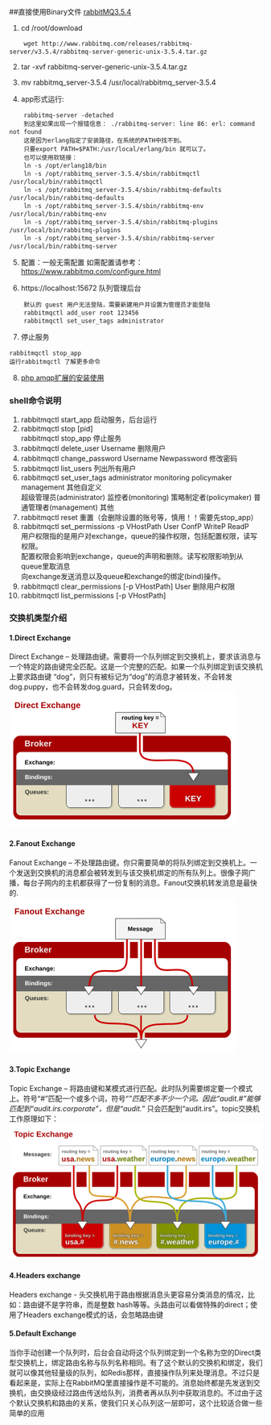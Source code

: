 ##直接使用Binary文件 [rabbitMQ3.5.4](http://www.rabbitmq.com/releases/rabbitmq-server/v3.5.4/rabbitmq-server-generic-unix-3.5.4.tar.gz)
1. cd /root/download
```
    wget http://www.rabbitmq.com/releases/rabbitmq-server/v3.5.4/rabbitmq-server-generic-unix-3.5.4.tar.gz
```
2. tar -xvf rabbitmq-server-generic-unix-3.5.4.tar.gz

3. mv rabbitmq_server-3.5.4 /usr/local/rabbitmq_server-3.5.4

4. app形式运行:
```
    rabbitmq-server -detached
    到这里如果出现一个报错信息： ./rabbitmq-server: line 86: erl: command not found  
    这是因为erlang指定了安装路径，在系统的PATH中找不到。
    只要export PATH=$PATH:/usr/local/erlang/bin 就可以了。
    也可以使用软链接：
    ln -s /opt/erlang18/bin
    ln -s /opt/rabbitmq_server-3.5.4/sbin/rabbitmqctl /usr/local/bin/rabbitmqctl
    ln -s /opt/rabbitmq_server-3.5.4/sbin/rabbitmq-defaults /usr/local/bin/rabbitmq-defaults
    ln -s /opt/rabbitmq_server-3.5.4/sbin/rabbitmq-env /usr/local/bin/rabbitmq-env
    ln -s /opt/rabbitmq_server-3.5.4/sbin/rabbitmq-plugins /usr/local/bin/rabbitmq-plugins
    ln -s /opt/rabbitmq_server-3.5.4/sbin/rabbitmq-server /usr/local/bin/rabbitmq-server
```
5. 配置：一般无需配置
    如需配置请参考：https://www.rabbitmq.com/configure.html

6. https://localhost:15672 队列管理后台
```
    默认的 guest 用户无法登陆，需要新建用户并设置为管理员才能登陆
    rabbitmqctl add_user root 123456
    rabbitmqctl set_user_tags administrator
```

7. 停止服务
```
rabbitmqctl stop_app 
运行rabbitmqctl 了解更多命令
```

8. [php amqp扩展的安装使用](https://github.com/153734009/doc/blob/master/php/extensions/amqp.php)

### shell命令说明
1. rabbitmqctl start_app    启动服务，后台运行
2. rabbitmqctl stop [pid]  
   rabbitmqctl stop_app     停止服务
3. rabbitmqctl delete_user  Username 删除用户
4. rabbitmqctl change_password  Username  Newpassword 修改密码
5. rabbitmqctl list_users 列出所有用户
6. rabbitmqctl set_user_tags administrator monitoring policymaker management 其他自定义  
   超级管理员(administrator)  监控者(monitoring)   策略制定者(policymaker) 普通管理者(management)  其他
7. rabbitmqctl reset 重置（会删除设置的账号等，慎用！！需要先stop_app）
8. rabbitmqctl  set_permissions  -p  VHostPath  User  ConfP  WriteP  ReadP  
   用户权限指的是用户对exchange，queue的操作权限，包括配置权限，读写权限。  
   配置权限会影响到exchange，queue的声明和删除。读写权限影响到从queue里取消息  
   向exchange发送消息以及queue和exchange的绑定(bind)操作。
9. rabbitmqctl  clear_permissions  [-p VHostPath]  User 删除用户权限
10. rabbitmqctl  list_permissions  [-p  VHostPath]

### 交换机类型介绍
#### 1.Direct Exchange 
Direct Exchange – 处理路由键。需要将一个队列绑定到交换机上，要求该消息与一个特定的路由键完全匹配。这是一个完整的匹配。如果一个队列绑定到该交换机上要求路由键 “dog”，则只有被标记为“dog”的消息才被转发，不会转发dog.puppy，也不会转发dog.guard，只会转发dog。  
![Direct](https://raw.githubusercontent.com/153734009/doc/master/_img/direct_exchange.png "Direct")

#### 2.Fanout Exchange
Fanout Exchange – 不处理路由键。你只需要简单的将队列绑定到交换机上。一个发送到交换机的消息都会被转发到与该交换机绑定的所有队列上。很像子网广播，每台子网内的主机都获得了一份复制的消息。Fanout交换机转发消息是最快的.  
![Fanout](https://raw.githubusercontent.com/153734009/doc/master/_img/fanout_exchange.png "Fanout")

#### 3.Topic Exchange
Topic Exchange – 将路由键和某模式进行匹配。此时队列需要绑定要一个模式上。符号“#”匹配一个或多个词，符号“*”匹配不多不少一个词。因此“audit.#”能够匹配到“audit.irs.corporate”，但是“audit.*” 只会匹配到“audit.irs”。topic交换机工作原理如下：  
![Topic](https://raw.githubusercontent.com/153734009/doc/master/_img/topic_exchange.png "Topic")
#### 4.Headers exchange 
Headers exchange - 头交换机用于路由根据消息头更容易分类消息的情况，比如：路由键不是字符串，而是整数 hash等等。头路由可以看做特殊的direct；使用了Headers exchange模式的话，会忽略路由键

#### 5.Default Exchange
当你手动创建一个队列时，后台会自动将这个队列绑定到一个名称为空的Direct类型交换机上，绑定路由名称与队列名称相同。有了这个默认的交换机和绑定，我们就可以像其他轻量级的队列，如Redis那样，直接操作队列来处理消息。不过只是看起来是，实际上在RabbitMQ里直接操作是不可能的。消息始终都是先发送到交换机，由交换级经过路由传送给队列，消费者再从队列中获取消息的。不过由于这个默认交换机和路由的关系，使我们只关心队列这一层即可，这个比较适合做一些简单的应用
